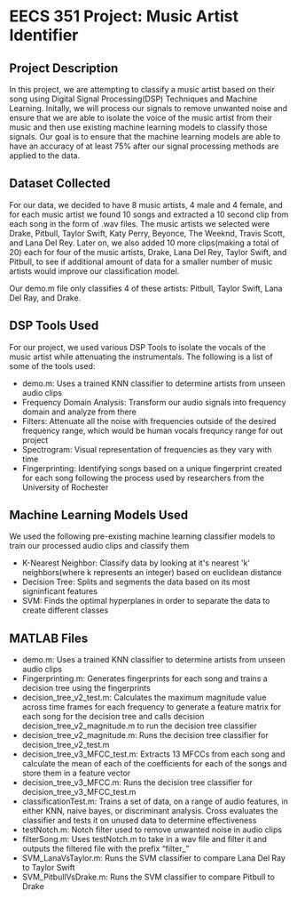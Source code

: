 <h1>EECS 351 Project: Music Artist Identifier</h1>

<h2>Project Description</h2>
<p>In this project, we are attempting to classify a music artist based on their song using Digital Signal Processing(DSP) Techniques and Machine Learning. Initally, we will process our signals to remove unwanted noise and ensure that we are able to isolate the voice of the music artist from their music and then use existing machine learning models to classify those signals. Our goal is to ensure that the machine learning models are able to have an accuracy of at least 75% after our signal processing methods are applied to the data.<p>

<h2>Dataset Collected</h2>
<p>For our data, we decided to have 8 music artists, 4 male and 4 female, and for each music artist we found 10 songs and extracted a 10 second clip from each song in the form of .wav files. The music artists we selected were Drake, Pitbull, Taylor Swift, Katy Perry, Beyonce, The Weeknd, Travis Scott, and Lana Del Rey. Later on, we also added 10 more clips(making a total of 20) each for four of the music artists, Drake, Lana Del Rey, Taylor Swift, and Pitbull, to see if additional amount of data for a smaller number of music artists would improve our classification model. </p>

<p>Our demo.m file only classifies 4 of these artists: Pitbull, Taylor Swift, Lana Del Ray, and Drake.</p>

<h2>DSP Tools Used</h2>
<p>For our project, we used various DSP Tools to isolate the vocals of the music artist while attenuating the instrumentals. The following is a list of some of the tools used: </p>
<ul>
  <li>demo.m: Uses a trained KNN classifier to determine artists from unseen audio clips</li>
  
  <li>Frequency Domain Analysis: Transform our audio signals into frequency domain and analyze from there</li>
  
  <li>Filters: Attenuate all the noise with frequencies outside of the desired frequency range, which would be human vocals frequncy range for out project</li>

  <li>Spectrogram: Visual representation of frequencies as they vary with time</li>

  <li>Fingerprinting: Identifying songs based on a unique fingerprint created for each song following the process used by researchers from the University of Rochester</li>
</ul>

<h2>Machine Learning Models Used</h2>
<p>We used the following pre-existing machine learning classifier models to train our processed audio clips and classify them </p>
<ul>
  <li>K-Nearest Neighbor: Classify data by looking at it's nearest 'k' neighbors(where k represents an integer) based on euclidean distance</li>
  
  <li>Decision Tree: Splits and segments the data based on its most signinficant features</li>

  <li>SVM: Finds the optimal hyperplanes in order to separate the data to create different classes </li>

</ul>

<h2>MATLAB Files</h2>
<ul>
  <li>demo.m: Uses a trained KNN classifier to determine artists from unseen audio clips</li>
  <li>Fingerprinting.m: Generates fingerprints for each song and trains a decision tree using the fingerprints</li>

  <li>decision_tree_v2_test.m: Calculates the maximum magnitude value across time frames for each frequency to generate a feature matrix for each song for the decision tree and calls decision decision_tree_v2_magnitude.m to run the decision tree classifier</li>

  <li>decision_tree_v2_magnitude.m: Runs the decision tree classifier for decision_tree_v2_test.m </li>

  <li>decision_tree_v3_MFCC_test.m: Extracts 13 MFCCs from each song and calculate the mean of each of the coefficients for each of the songs and store them in a feature vector</li>

  <li>decision_tree_v3_MFCC.m: Runs the decision tree classifier for decision_tree_v3_MFCC_test.m</li>

  <li>classificationTest.m: Trains a set of data, on a range of audio features, in either KNN, naive bayes, or discriminant analysis. Cross evaluates the classifier and tests it on unused data to determine effectiveness</li>

  <li>testNotch.m: Notch filter used to remove unwanted noise in audio clips</li>

  <li>filterSong.m: Uses testNotch.m to take in a wav file and filter it and outputs the filtered file with the prefix “filter_”</li>

  <li>SVM_LanaVsTaylor.m: Runs the SVM classifier to compare Lana Del Ray to Taylor Swift</li>

  <li>SVM_PitbullVsDrake.m: Runs the SVM classifier to compare Pitbull to Drake</li>
  
</ul>
